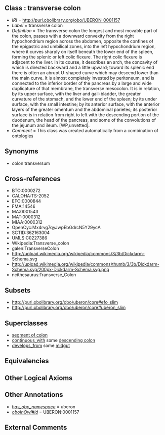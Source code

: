 
## Class : transverse colon

 * *IRI* = http://purl.obolibrary.org/obo/UBERON_0001157
 * *Label* = transverse colon
 * *Definition* = The transverse colon the longest and most movable part of the colon, passes with a downward convexity from the right hypochondrium region across the abdomen, opposite the confines of the epigastric and umbilical zones, into the left hypochondrium region, where it curves sharply on itself beneath the lower end of the spleen, forming the splenic or left colic flexure. The right colic flexure is adjacent to the liver. In its course, it describes an arch, the concavity of which is directed backward and a little upward; toward its splenic end there is often an abrupt U-shaped curve which may descend lower than the main curve. It is almost completely invested by peritoneum, and is connected to the inferior border of the pancreas by a large and wide duplicature of that membrane, the transverse mesocolon. It is in relation, by its upper surface, with the liver and gall-bladder, the greater curvature of the stomach, and the lower end of the spleen; by its under surface, with the small intestine; by its anterior surface, with the anterior layers of the greater omentum and the abdominal parietes; its posterior surface is in relation from right to left with the descending portion of the duodenum, the head of the pancreas, and some of the convolutions of the jejunum and ileum. [WP,unvetted].
 * *Comment* = This class was created automatically from a combination of ontologies

## Synonyms

 * colon transversum

## Cross-references

 * BTO:0000272
 * CALOHA:TS-2052
 * EFO:0000844
 * FMA:14546
 * MA:0001543
 * MAT:0000312
 * MIAA:0000312
 * OpenCyc:Mx4rvg7qyJwpEbGdrcN5Y29ycA
 * SCTID:362163004
 * UMLS:C0227386
 * Wikipedia:Transverse_colon
 * galen:TransverseColon
 * http://upload.wikimedia.org/wikipedia/commons/3/3b/Dickdarm-Schema.svg
 * http://upload.wikimedia.org/wikipedia/commons/thumb/3/3b/Dickdarm-Schema.svg/200px-Dickdarm-Schema.svg.png
 * ncithesaurus:Transverse_Colon

## Subsets

 * http://purl.obolibrary.org/obo/uberon/core#efo_slim
 * http://purl.obolibrary.org/obo/uberon/core#uberon_slim

## Superclasses

 * [segment of colon](../../UBERON/68/UBERON_0000168.md)
 * [continuous_with](../../FMA/72/FMA_85972.md) some [descending colon](../../UBERON/58/UBERON_0001158.md)
 * [develops_from](../../RO/02/RO_0002202.md) some [midgut](../../UBERON/45/UBERON_0001045.md)

## Equivalencies


## Other Logical Axioms


## Other Annotations

 * *[has_obo_namespace](../../ce/oboInOwl#hasOBONamespace.md)* = uberon
 * *[oboInOwl#id](../../id/oboInOwl#id.md)* = UBERON:0001157

## External Comments

